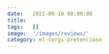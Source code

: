 ```yaml
---
date:   2021-09-18 00:00:00
title:  
tags:   []
image:  '/images/reviews/'
category: el-corgi-pretencioso
---
```

